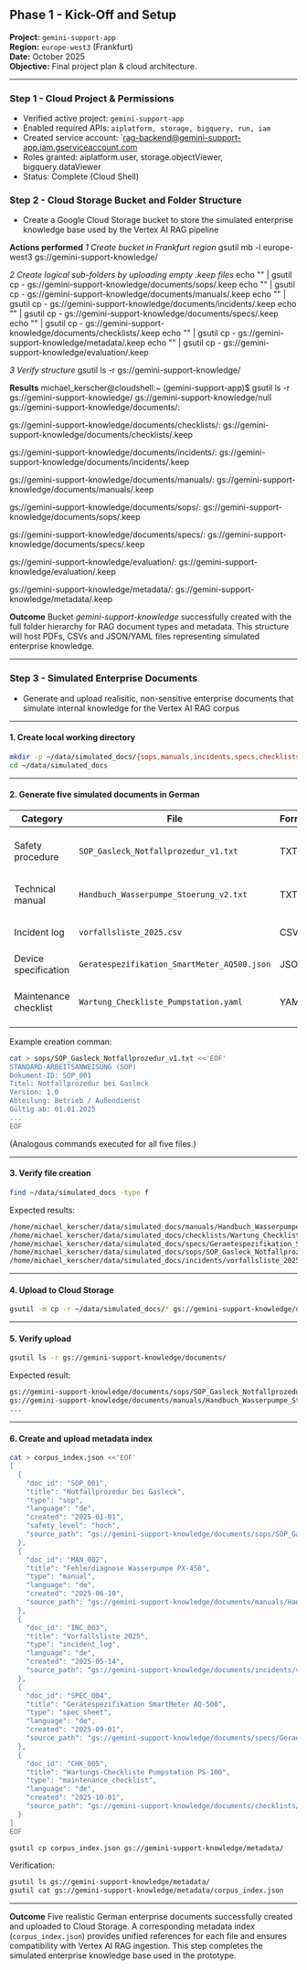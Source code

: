 ## Phase 1 - Kick-Off and Setup
**Project:**  `gemini-support-app`  
**Region:** `europe-west3` (Frankfurt)  
**Date:** October 2025  
**Objective:** Final project plan & cloud architecture.  

---

### Step 1 - Cloud Project & Permissions
- Verified active project: `gemini-support-app`
- Enabled required APIs:
    `aiplatform, storage, bigquery, run, iam`
- Created service account: `rag-backend@gemini-support-app.iam.gserviceaccount.com
- Roles granted: aiplatform.user, storage.objectViewer, bigquery.dataViewer
- Status: Complete (Cloud Shell)

### Step 2 - Cloud Storage Bucket and Folder Structure
- Create a Google Cloud Storage bucket to store the simulated enterprise knowledge base used by the Vertex AI RAG pipeline

**Actions performed**
*1 Create bucket in Frankfurt region*
gsutil mb -l europe-west3 gs://gemini-support-knowledge/

*2 Create logical sub-folders by uploading empty .keep files*
echo "" | gsutil cp - gs://gemini-support-knowledge/documents/sops/.keep
echo "" | gsutil cp - gs://gemini-support-knowledge/documents/manuals/.keep
echo "" | gsutil cp - gs://gemini-support-knowledge/documents/incidents/.keep
echo "" | gsutil cp - gs://gemini-support-knowledge/documents/specs/.keep
echo "" | gsutil cp - gs://gemini-support-knowledge/documents/checklists/.keep
echo "" | gsutil cp - gs://gemini-support-knowledge/metadata/.keep
echo "" | gsutil cp - gs://gemini-support-knowledge/evaluation/.keep

*3 Verify structure*
gsutil ls -r gs://gemini-support-knowledge/

**Results**
michael_kerscher@cloudshell:~ (gemini-support-app)$ gsutil ls -r gs://gemini-support-knowledge/
gs://gemini-support-knowledge/null
gs://gemini-support-knowledge/documents/:

gs://gemini-support-knowledge/documents/checklists/:
gs://gemini-support-knowledge/documents/checklists/.keep

gs://gemini-support-knowledge/documents/incidents/:
gs://gemini-support-knowledge/documents/incidents/.keep

gs://gemini-support-knowledge/documents/manuals/:
gs://gemini-support-knowledge/documents/manuals/.keep

gs://gemini-support-knowledge/documents/sops/:
gs://gemini-support-knowledge/documents/sops/.keep

gs://gemini-support-knowledge/documents/specs/:
gs://gemini-support-knowledge/documents/specs/.keep

gs://gemini-support-knowledge/evaluation/:
gs://gemini-support-knowledge/evaluation/.keep

gs://gemini-support-knowledge/metadata/:
gs://gemini-support-knowledge/metadata/.keep

**Outcome**
Bucket *gemini-support-knowledge* successfully created with the full folder hierarchy for RAG document types and metadata. This structure will host PDFs, CSVs and JSON/YAML files representing simulated enterprise knowledge. 

---

### Step 3 - Simulated Enterprise Documents
- Generate and upload realisitic, non-sensitive enterprise documents that simulate internal knowledge for the Vertex AI RAG corpus

---

#### 1. Create local working directory

```bash
mkdir -p ~/data/simulated_docs/{sops,manuals,incidents,specs,checklists}
cd ~/data/simulated_docs
```

---

#### 2. Generate five simulated documents in German

| Category | File | Format | Description |
|----------|------|--------|-------------|
| Safety procedure | `SOP_Gasleck_Notfallprozedur_v1.txt` | TXT | Standard-Arbeitsanweisung für Gasleck-Notfälle |
| Technical manual | `Handbuch_Wasserpumpe_Stoerung_v2.txt` | TXT | Fehlerdiagnose für Wasserpumpe PX-450 |
| Incident log | `vorfallsliste_2025.csv` | CSV | Historische Störungsmeldungen mit Fehlercodes |
| Device specification | `Geratespezifikation_SmartMeter_AQ500.json` | JSON | Gerätespezifikation eines Smart-Meters |
| Maintenance checklist | `Wartung_Checkliste_Pumpstation.yaml` | YAML | Routine-Wartungsschritte für Pumpstation PS-100 |

Example creation comman:

```bash
cat > sops/SOP_Gasleck_Notfallprozedur_v1.txt <<'EOF'
STANDARD-ARBEITSANWEISUNG (SOP)
Dokument-ID: SOP_001
Titel: Notfallprozedur bei Gasleck
Version: 1.0
Abteilung: Betrieb / Außendienst
Gültig ab: 01.01.2025
...
EOF
```

(Analogous commands executed for all five files.)

---

#### 3. Verify file creation

```bash
find ~/data/simulated_docs -type f
```

Expected results:
```bash
/home/michael_kerscher/data/simulated_docs/manuals/Handbuch_Wasserpumpe_Stoerung_v2.txt
/home/michael_kerscher/data/simulated_docs/checklists/Wartung_Checkliste_Pumpstation.yaml
/home/michael_kerscher/data/simulated_docs/specs/Geraetespezifikation_SmartMeter_AQ500.json
/home/michael_kerscher/data/simulated_docs/sops/SOP_Gasleck_Notfallprozedur_v1.txt
/home/michael_kerscher/data/simulated_docs/incidents/vorfallsliste_2025.csv
```

---

#### 4. Upload to Cloud Storage

```bash
gsutil -m cp -r ~/data/simulated_docs/* gs://gemini-support-knowledge/documents/
```
---

#### 5. Verify upload
```bash
gsutil ls -r gs://gemini-support-knowledge/documents/
```

Expected result:
```bash
gs://gemini-support-knowledge/documents/sops/SOP_Gasleck_Notfallprozedur_v1.txt
gs://gemini-support-knowledge/documents/manuals/Handbuch_Wasserpumpe_Stoerung_v2.txt
...
```

---

#### 6. Create and upload metadata index

```bash
cat > corpus_index.json <<'EOF'
[
  {
    "doc_id": "SOP_001",
    "title": "Notfallprozedur bei Gasleck",
    "type": "sop",
    "language": "de",
    "created": "2025-01-01",
    "safety_level": "hoch",
    "source_path": "gs://gemini-support-knowledge/documents/sops/SOP_Gasleck_Notfallprozedur_v1.txt"
  },
  {
    "doc_id": "MAN_002",
    "title": "Fehlerdiagnose Wasserpumpe PX-450",
    "type": "manual",
    "language": "de",
    "created": "2025-06-10",
    "source_path": "gs://gemini-support-knowledge/documents/manuals/Handbuch_Wasserpumpe_Stoerung_v2.txt"
  },
  {
    "doc_id": "INC_003",
    "title": "Vorfallsliste 2025",
    "type": "incident_log",
    "language": "de",
    "created": "2025-05-14",
    "source_path": "gs://gemini-support-knowledge/documents/incidents/vorfallsliste_2025.csv"
  },
  {
    "doc_id": "SPEC_004",
    "title": "Gerätespezifikation SmartMeter AQ-500",
    "type": "spec_sheet",
    "language": "de",
    "created": "2025-09-01",
    "source_path": "gs://gemini-support-knowledge/documents/specs/Geraetespezifikation_SmartMeter_AQ500.json"
  },
  {
    "doc_id": "CHK_005",
    "title": "Wartungs-Checkliste Pumpstation PS-100",
    "type": "maintenance_checklist",
    "language": "de",
    "created": "2025-10-01",
    "source_path": "gs://gemini-support-knowledge/documents/checklists/Wartung_Checkliste_Pumpstation.yaml"
  }
]
EOF

gsutil cp corpus_index.json gs://gemini-support-knowledge/metadata/
```

Verification:
```bash
gsutil ls gs://gemini-support-knowledge/metadata/
gsutil cat gs://gemini-support-knowledge/metadata/corpus_index.json
```

---

**Outcome**
Five realistic German enterprise documents successfully created and uploaded to Cloud Storage.
A corresponding metadata index (`corpus_index.json`) provides unified references for each file and ensures compatibility with Vertex AI RAG ingestion.
This step completes the simulated enterprise knowledge base used in the prototype.


